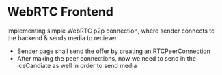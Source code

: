 # WebRTC Frontend

Implementing simple WebRTC p2p connection, where sender connects to the backend & sends media to reciever
- Sender page shall send the offer by creating an RTCPeerConnection
- After making the peer connections, now we need to send in the iceCandiate as well in order to send media